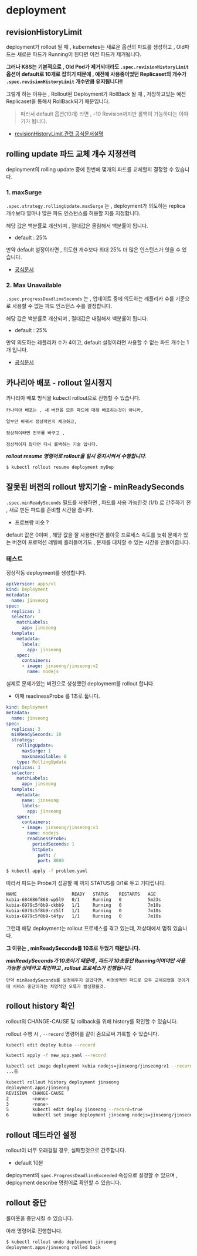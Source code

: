 # deployment
## revisionHistoryLimit
deployment가 rollout 될 때 , kubernetes는 새로운 옵션의 파드를 생성하고 , Old파드는 새로운 파드가 Running이 된다면 이전 파드가 제거됩니다.

**그러나 K8S는 기본적으로 , Old Pod가 제거되더라도 ```.spec.revisionHistoryLimit``` 옵션이 default로 10개로 잡히기 때문에 , 예전에 사용중이었던 Replicaset의 개수가 ```.spec.revisionHistoryLimit``` 개수만큼 유지됩니다!!**

그렇게 하는 이유는 , Rollout된 Deployment가 RollBack 될 때 , 저장하고있는 예전 Replicaset을 통해서 RollBack되기 때문입니다.
>따라서 default 옵션(10개) 라면 , -10 Revision까지만 롤백이 가능하다는 이야기가 됩니다.

- [revisionHistoryLimit 관련 공식문서설명](https://kubernetes.io/docs/concepts/workloads/controllers/deployment/#revision-history-limit)

## rolling update 파드 교체 개수 지정전력
deployment의 rolling update 중에 한번에 몇개의 파드를 교체할지 결정할 수 있습니다.

### 1. maxSurge
```.spec.strategy.rollingUpdate.maxSurge``` 는 , deployment가 의도하는 replica 개수보다 얼마나 많은 파드 인스턴스를 허용할 지를 지정합니다.

해당 값은 백분률로 개산되며 , 절대값은 올림해서 백분률이 됩니다.
- default : 25% 

만약 default 설정이라면 , 의도한 개수보다 최대 25% 더 많은 인스턴스가 잇을 수 있습니다.
- [공식문서](https://kubernetes.io/ko/docs/concepts/workloads/controllers/deployment/#%EC%B5%9C%EB%8C%80-%EC%84%9C%EC%A7%80-max-surge)


### 2. Max Unavailable
```.spec.progressDeadlineSeconds``` 는 , 업데이트 중에 의도하는 레플리카 수를 기준으로 사용할 수 없는 파드 인스턴스 수를 결정합니다.

해당 값은 백분률로 개산되며 , 절대값은 내림해서 백분률이 됩니다.
- default : 25% 

만약 의도하는 레플리카 수가 4이고, default 설정이라면 사용할 수 없는 파드 개수는 1개 입니다.
- [공식문서](https://kubernetes.io/ko/docs/concepts/workloads/controllers/deployment/#%EC%B5%9C%EB%8C%80-%EB%B6%88%EA%B0%80-max-unavailable)

## 카나리아 배포 - rollout 일시정지
카나리아 배포 방식을 kubectl rollout으로 진행할 수 있습니다.

    카나리아 배포는 , 새 버전을 모든 파드에 대해 배포하는것이 아니라, 
    
    일부만 바꿔서 정상적인지 체크하고, 
    
    정상적이라면 전부를 바꾸고 , 
    
    정상적이지 않다면 다시 롤백하는 기술 입니다.

***rollout resume 명령어로 rollout을 일시 중지시켜서 수행합니다.***

```bash
$ kubectl rollout resume deployment myDep
```

## 잘못된 버전의 rollout 방지기술 - minReadySeconds

```.spec.minReadySeconds``` 필드를 사용하면 , 파드를 사용 가능한것 (1/1) 로 간주하기 전 , 새로 만든 파드를 준비할 시간을 줍니다.
- 프로브랑 비슷 ?

default 값은 0이며 , 해당 값을 잘 사용한다면 롤아웃 프로세스 속도를 늦춰 문제가 있는 버전이 프로덕션 레벨에 흘러들어가도 , 문제를 대처할 수 있는 시간을 만들어줍니다.

### 테스트
정상작동 deployment를 생성합니다.

```yaml
apiVersion: apps/v1
kind: Deployment
metadata:
  name: jinseong
spec:
  replicas: 3
  selector:
    matchLabels:
      app: jinseong
  template:
    metadata:
      labels:
        app: jinseong
    spec:
      containers:
      - image: jinseong/jinseong:v2
        name: nodejs
```

실제로 문제가있는 버전으로 생성했던 deployment를 rollout 합니다.
- 이때 readinessProbe 를 1초로 둡니다.

```yaml
kind: Deployment
metadata:
  name: jinseong
spec:
  replicas: 3
  minReadySeconds: 10
  strategy:
    rollingUpdate:
      maxSurge: 1
      maxUnavailable: 0
    type: RollingUpdate
  replicas: 3
  selector:
    matchLabels:
      app: jinseong
  template:
    metadata:
      name: jinseong
      labels:
        app: jinseong
    spec:
      containers:
      - image: jinseong/jinseong:v3
        name: nodejs
        readinessProbe:
          periodSeconds: 1
          httpGet:
            path: /
            port: 8080
```


```bash
$ kubectl apply -f problem.yaml
```

따라서 파드는 Probe가 성공할 때 까지 STATUS를 0/1로 두고 기다립니다.
```bash
NAME                     READY   STATUS    RESTARTS   AGE
kubia-684686f868-wp5l9   0/1     Running   0          5m23s
kubia-6979c5f8b9-ckbb9   1/1     Running   0          7m10s
kubia-6979c5f8b9-rz5lf   1/1     Running   0          7m10s
kubia-6979c5f8b9-t4fpv   1/1     Running   0          7m10s
```

그런데 해당 deployment는 rollout 프로세스를 겪고 있는데, 저상태에서 멈춰 있습니다.

**그 이유는 , minReadySeconds를 10초로 두었기 때문입니다.**

***minReadySeconds가 10초이기 때문에 , 파드가 10초동안 Running이여야만 사용 가능한 상태라고 확인하고 , rollout 프로세스가 진행됩니다.***

    만약 minReadySeconds를 설정해두지 않았다면, 비정상적인 파드로 모두 교체되었을 것이기에 서비스 중단이라는 치명적인 오류가 발생했을것.

## rollout history 확인
rollout의 CHANGE-CAUSE 및 rollback을 위해 history를 확인할 수 있습니다.

rollout 수행 시 , ```--record``` 명령어를 같이 줌으로써 기록할 수 있습니다.

```bash
kubectl edit deploy kubia --record

kubectl apply -f new_app.yaml --record

kubectl set image deployment kubia nodejs=jinseong/jinseong:v1 --record
...등
```

```bash
kubectl rollout history deployment jinseong                  
deployment.apps/jinseong 
REVISION  CHANGE-CAUSE
2         <none>
3         <none>
5         kubectl edit deploy jinseong --record=true
6         kubectl set image deployment jinseong nodejs=jinseong/jinseong:v1 --record=true
```


## rollout 데드라인 설정
rollout이 너무 오래걸릴 경우, 실패할것으로 간주합니다.
- default 10분

deployment의 ```spec.ProgressDeadlineExceeded``` 속성으로 설정할 수 있으며 , deployment describe 명령어로 확인할 수 있습니다.

## rollout 중단
롤아웃을 중단시킬 수 있습니다.

아래 명령어로 진행합니다.
```bash
$ kubectl rollout undo deployment jinseong
deployment.apps/jinseong rolled back
```